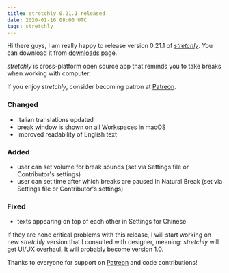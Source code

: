```yaml
---
title: stretchly 0.21.1 released
date: 2020-01-16 08:00 UTC
tags: stretchly
---
```


Hi there guys, I am really happy to release version 0.21.1 of [*stretchly*](/stretchly). You can download it from [downloads](/stretchly/downloads) page.

*stretchly* is cross-platform open source app that reminds you to take breaks when working with computer.

If you enjoy *stretchly*, consider becoming patron at [Patreon](https://www.patreon.com/hovancik).

### Changed
- Italian translations updated
- break window is shown on all Workspaces in macOS
- Improved readability of English text

### Added
- user can set volume for break sounds (set via Settings file or Contributor's settings)
- user can set time after which breaks are paused in Natural Break (set via Settings file or Contributor's settings)

### Fixed
- texts appearing on top of each other in Settings for Chinese

If they are none critical problems with this release, I will start working on new *stretchly* version that I consulted with designer, meaning: *stretchly* will get UI/UX overhaul. It will probably become version 1.0.

Thanks to everyone for support on [Patreon](https://www.patreon.com/hovancik) and code contributions!
